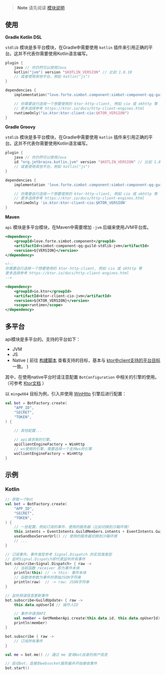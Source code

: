 > **Note**
> 请先阅读 [模块说明](Module.md)

## 使用

**Gradle Kotlin DSL**

`stdlib` 模块是多平台模块，在Gradle中需要使用 `kotlin` 插件来引用正确的平台。这并不代表你需要使用Kotlin语言编写。

```kotlin
plugin {
    java // 你仍然可以使用Java
    kotlin("jvm") version "$KOTLIN_VERSION" // 比如 1.8.10
    // 或者使用其他平台，例如 kotlin("js")
}

dependencies {
    implementation("love.forte.simbot.component:simbot-component-qq-guild-stdlib:$VERSION")

    // 你需要自行选择一个想要使用的 ktor-http-client, 例如 cio 或 okhttp 等
    // 更多选择参考 https://ktor.io/docs/http-client-engines.html
    runtimeOnly("io.ktor:ktor-client-cio:$KTOR_VERSION")
}
```

**Gradle Groovy**

`stdlib` 模块是多平台模块，在Gradle中需要使用 `kotlin` 插件来引用正确的平台。这并不代表你需要使用Kotlin语言编写。

```groovy
plugin {
    java // 你仍然可以使用Java
    id "org.jetbrains.kotlin.jvm" version "$KOTLIN_VERSION" // 比如 1.8.10
    // 或者使用其他平台，例如 kotlin("js")
}

dependencies {
    implementation 'love.forte.simbot.component:simbot-component-qq-guild-stdlib:$VERSION'

    // 你需要自行选择一个想要使用的 ktor-http-client, 例如 cio 或 okhttp 等
    // 更多选择参考 https://ktor.io/docs/http-client-engines.html
    runtimeOnly 'io.ktor:ktor-client-cio:$KTOR_VERSION'
}
```

**Maven**

`api` 模块是多平台模块，在Maven中需要增加 `-jvm` 后缀来使用JVM平台库。

```xml
<dependency>
    <groupId>love.forte.simbot.component</groupId>
    <artifactId>simbot-component-qq-guild-stdlib-jvm</artifactId>
    <version>${VERSION}</version>
</dependency>

<!--
你需要自行选择一个想要使用的 ktor-http-client, 例如 cio 或 okhttp 等
更多选择参考 https://ktor.io/docs/http-client-engines.html
-->

<dependency>
    <groupId>io.ktor</groupId>
    <artifactId>ktor-client-cio-jvm</artifactId>
    <version>${KTOR_VERSION}</version>
    <scope>runtime</scope>
</dependency>
```

## 多平台

api模块是多平台的。支持的平台如下：
- JVM
- JS
- Native ( 前往 [构建脚本](build.gradle.kts) 查看支持的目标，基本与 [ktor中client支持的平台目标](https://ktor.io/docs/client-supported-platforms.html) 一致。 )

其中，在使用native平台时请注意配置 `BotConfiguration` 中相关的引擎的使用。（可参考 [Ktor文档](https://ktor.io/docs/http-client-engines.html#limitations) ）

以 `mingwX64` 目标为例，引入并使用 [WinHttp](https://ktor.io/docs/http-client-engines.html#winhttp) 引擎后进行配置：

```kotlin
val bot = BotFactory.create(
    "APP_ID",
    "SECRET",
    "TOKEN",
) {
    
    // 其他配置...

    // api请求用的引擎。
    apiClientEngineFactory = WinHttp
    // ws使用的引擎，需要选择一个支持ws的引擎
    wsClientEngineFactory = WinHttp
}
```

## 示例

### Kotlin

```kotlin
// 获取一个Bot
val bot = BotFactory.create(
    "APP_ID",
    "SECRET",
    "TOKEN",
) {
    // 一些配置，例如订阅的事件、使用的服务器（比如切换到沙箱环境）
    this.intents = EventIntents.GuildMembers.intents + EventIntents.Guilds.intents // 订阅的事件
    useSandboxServerUrl() // 使用的服务器切换到沙箱环境
    // ...
}

// 订阅事件。事件类型参考 Signal.Dispatch 的实现类类型
// 监听Signal.Dispatch即代表监听所有事件
bot.subscribe<Signal.Dispatch> { raw ->
    // 当前函数 receiver 即为事件本体
    println(this) // -> this: 事件本体
    // 函数体参数为事件的原始JSON字符串
    println(raw)  // -> raw: JSON字符串
}

// 监听频道信息更新事件
bot.subscribe<GuildUpdate> { raw ->
    this.data.opUserId // 操作人ID

    // 事件中请求API
    val member = GetMemberApi.create(this.data.id, this.data.opUserId).requestBy(bot)
    println(member)
}

bot.subscribe { raw ->
    // 订阅所有事件
}

val me = bot.me() // 通过 me 查询bot自身的用户信息

// 启动bot，连接到websocket服务器并开始接收事件
bot.start()
```
